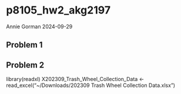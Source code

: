p8105_hw2_akg2197
================
Annie Gorman
2024-09-29

## Problem 1

## Problem 2

library(readxl) X202309_Trash_Wheel_Collection_Data \<-
read_excel(“~/Downloads/202309 Trash Wheel Collection Data.xlsx”)

